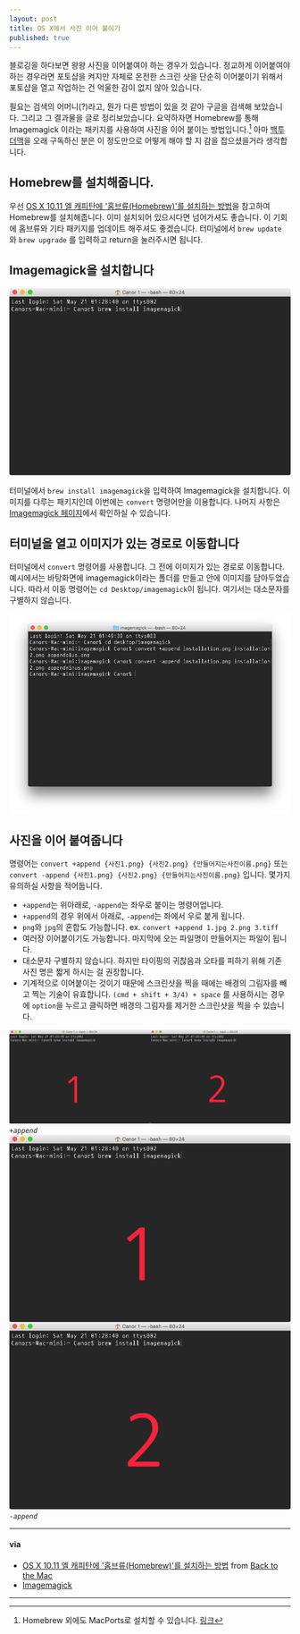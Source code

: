 ```yaml
---
layout: post
title: OS X에서 사진 이어 붙이기
published: true
---
```

블로깅을 하다보면 왕왕 사진을 이어붙여야 하는 경우가 있습니다. 정교하게 이어붙여야 하는 경우라면 포토샵을 켜지만 자체로 온전한 스크린 샷을 단순히 이어붙이기 위해서 포토샵을 열고 작업하는 건 억울한 감이 없지 않아 있습니다.

필요는 검색의 어머니(?)라고, 뭔가 다른 방법이 있을 것 같아 구글을 검색해 보았습니다. 그리고 그 결과물을 글로 정리보았습니다. 요약하자면 Homebrew를 통해 Imagemagick 이라는 패키지를 사용하여 사진을 이어 붙이는 방법입니다.[^1] 아마 [백투더맥](http://macnews.tistory.com/)을 오래 구독하신 분은 이 정도만으로 어떻게 해야 할 지 감을 잡으셨을거라 생각합니다.

[^1]: Homebrew 외에도 MacPorts로 설치할 수 있습니다. [링크](http://www.imagemagick.org/script/binary-releases.php)

## Homebrew를 설치해줍니다.

우선 [OS X 10.11 엘 캐피탄에 '홈브류(Homebrew)'를 설치하는 방법](http://macnews.tistory.com/3728)을 참고하여 Homebrew를 설치해줍니다. 이미 설치되어 있으시다면 넘어가셔도 좋습니다. 이 기회에 홈브류와 기타 패키지를 업데이트 해주셔도 좋겠습니다. 터미널에서 `brew update` 와 `brew upgrade` 를 입력하고 return을 눌러주시면 됩니다.

## Imagemagick을 설치합니다

![installation](/Resources/2016-05-21/installation.png)

터미널에서 `brew install imagemagick`을 입력하여 Imagemagick을 설치합니다. 이미지를 다루는 패키지인데 이번에는 `convert` 명령어만을 이용합니다. 나머지 사항은 [Imagemagick 페이지](http://www.imagemagick.org/script/index.php)에서 확인하실 수 있습니다. 

## 터미널을 열고 이미지가 있는 경로로 이동합니다

터미널에서 `convert` 명령어를 사용합니다. 그 전에 이미지가 있는 경로로 이동합니다. 예시에서는 바탕화면에 imagemagick이라는 폴더를 만들고 안에 이미지를 담아두었습니다. 따라서 이동 명령어는 `cd Desktop/imagemagick`이 됩니다. 여기서는 대소문자를 구별하지 않습니다.

![](/Resources/2016-05-21/conversion.png)

## 사진을 이어 붙여줍니다

명령어는 `convert +append {사진1.png} {사진2.png} {만들어지는사진이름.png}` 또는 `convert -append {사진1.png} {사진2.png} {만들어지는사진이름.png}` 입니다. 몇가지 유의하실 사항을 적어둡니다.

- `+append`는 위아래로, `-append`는 좌우로 붙이는 명령어업니다.
- `+append`의 경우 위에서 아래로, `-append`는 좌에서 우로 붙게 됩니다.
- `png`와 `jpg`의 혼합도 가능합니다. ex. `convert +append 1.jpg 2.png 3.tiff`
- 여러장 이어붙이기도 가능합니다. 마지막에 오는 파일명이 만들어지는 파일이 됩니다.
- 대소문자 구별하지 않습니다. 하지만 타이핑의 귀찮음과 오타를 피하기 위해 기존 사진 명은 짧게 하시는 걸 권장합니다.
- 기계적으로 이어붙이는 것이기 때문에 스크린샷을 찍을 때에는 배경의 그림자를 빼고 찍는 기술이 유효합니다. `(cmd + shift + 3/4) + space` 를 사용하시는 경우에 `option`을 누르고 클릭하면 배경의 그림자를 제거한 스크린샷을 찍을 수 있습니다.

![appendplus](/Resources/2016-05-21/appendplus.png)*`+append`*![appendminus](/Resources/2016-05-21/appendminus.png)*`-append`*

- - -

#### via

- [OS X 10.11 엘 캐피탄에 '홈브류(Homebrew)'를 설치하는 방법](http://macnews.tistory.com/3728) from [Back to the Mac](http://macnews.tistory.com)
- [Imagemagick](http://www.imagemagick.org/script/index.php)

- - -
